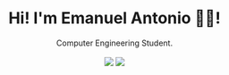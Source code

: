 <div align="center">
	<h1>Hi! I'm Emanuel Antonio 👨‍💻!</h1>
	<div>Computer Engineering Student.</div>
	<br />
	<a href="https://code.visualstudio.com/"><img src="https://img.shields.io/badge/EDITOR-VisualStudioCode-87cefa?style=flat&logo=VisualStudioCode" /></a>
	<a href="https://github.com/Emanuel-Antonio"><img src="https://img.shields.io/github/stars/Emanuel-Antonio?color=cdd6f4&label=GITHUB&style=flat&logo=github" /></a>
	<br />
	<br />
</div>


